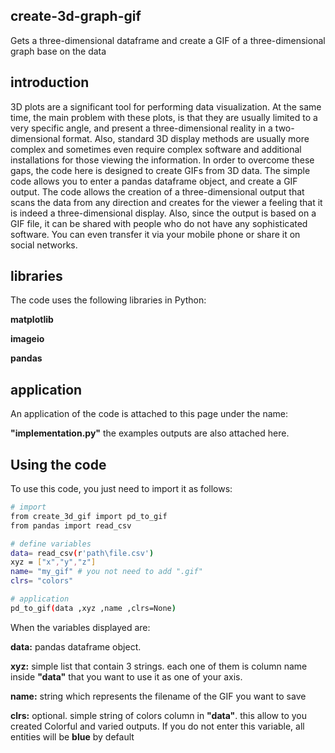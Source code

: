 ## create-3d-graph-gif
Gets a three-dimensional dataframe and create a GIF of a three-dimensional graph base on the data

## introduction
3D plots are a significant tool for performing data visualization. At the same time, the main problem with these plots, is that they are usually limited to a very specific angle, and present a three-dimensional reality in a two-dimensional format. Also, standard 3D display methods are usually more complex and sometimes even require complex software and additional installations for those viewing the information.
In order to overcome these gaps, the code here is designed to create GIFs from 3D data. The simple code allows you to enter a pandas dataframe object, and create a GIF output. The code allows the creation of a three-dimensional output that scans the data from any direction and creates for the viewer a feeling that it is indeed a three-dimensional display.
Also, since the output is based on a GIF file, it can be shared with people who do not have any sophisticated software. You can even transfer it via your mobile phone or share it on social networks.

## libraries
The code uses the following libraries in Python:

**matplotlib**

**imageio**

**pandas**

## application
An application of the code is attached to this page under the name: 

**"implementation.py"** 
the examples outputs are also attached here.

## Using the code
To use this code, you just need to import it as follows:
``` sh
# import
from create_3d_gif import pd_to_gif
from pandas import read_csv

# define variables
data= read_csv(r'path\file.csv')
xyz = ["x","y","z"]
name= "my_gif" # you not need to add ".gif"
clrs= "colors"

# application
pd_to_gif(data ,xyz ,name ,clrs=None)
```

When the variables displayed are:

**data:** pandas dataframe object.

**xyz:** simple list that contain 3 strings. each one of them is column name inside **"data"** that you want to use it as one of your axis.

**name:** string which represents the filename of the GIF you want to save

**clrs:** optional. simple string of colors column in **"data"**. this allow to you created Colorful and varied outputs. If you do not enter this variable, all entities will be **blue** by default


